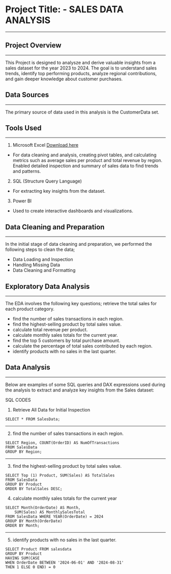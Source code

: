# Project Title: - SALES DATA ANALYSIS
---

## Project Overview
---
This Project is designed to analysze and derive valuable insights from a sales dataset for the year 2023 to 2024. The goal is to understand sales trends, identify top performing products, analyze regional contributions, and gain deeper knowledge about customer purchases.

## Data Sources 
---
The primary source of data used in this analysis is the CustomerData set.

## Tools Used
---
1. Microsoft Excel [Download here](https://www.microsoft.com)
- For data cleaning and analysis, creating pivot tables, and calculating metrics such as average sales per product and total revenue by region.
Enabled detailed inspection and summary of sales data to find trends and patterns.

2. SQL (Structure Query Language)
- For extracting key insights from the dataset.

3. Power BI
- Used to create interactive dashboards and visualizations.

## Data Cleaning and Preparation
---
In the initial stage of data cleaning and preparation, we performed the following steps to clean the data;
 - Data Loading and Inspection
- Handling Missing Data
- Data Cleaning and Formatting

## Exploratory Data Analysis 
---
The EDA involves the following key questions;
retrieve the total sales for each product category.
- find the number of sales transactions in each region.
- find the highest-selling product by total sales value.
- calculate total revenue per product.
- calculate monthly sales totals for the current year.
- find the top 5 customers by total purchase amount.
- calculate the percentage of total sales contributed by each region.
- identify products with no sales in the last quarter.

## Data Analysis
---
Below are examples of some SQL queries and DAX expressions used during the analysis to extract and analyze key insights from the Sales dataset:

SQL CODES
1. Retrieve All Data for Initial Inspection
```
SELECT * FROM SalesData;
```
---
2. find the number of sales transactions in each region.
```
SELECT Region, COUNT(OrderID) AS NumOfTransactions
FROM SalesData
GROUP BY Region;
```
---
3. find the highest-selling product by total sales value.
```
SELECT Top (1) Product, SUM(Sales) AS TotalSales
FROM SalesData
GROUP BY Product
ORDER BY TotalSales DESC;
```
4. calculate monthly sales totals for the current year
```
SELECT Month(OrderDate) AS Month,
    SUM(Sales) AS MonthlySalesTotal
FROM SalesData WHERE YEAR(OrderDate) = 2024
GROUP BY Month(OrderDate)
ORDER BY Month;
```
---
5. identify products with no sales in the last quarter.
```
SELECT Product FROM salesdata
GROUP BY Product
HAVING SUM(CASE 
WHEN OrderDate BETWEEN '2024-06-01' AND '2024-08-31' 
THEN 1 ELSE 0 END) = 0
```






